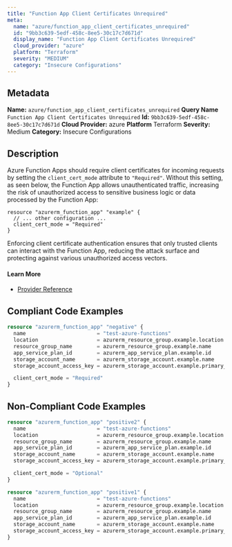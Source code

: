 ```yaml
---
title: "Function App Client Certificates Unrequired"
meta:
  name: "azure/function_app_client_certificates_unrequired"
  id: "9bb3c639-5edf-458c-8ee5-30c17c7d671d"
  display_name: "Function App Client Certificates Unrequired"
  cloud_provider: "azure"
  platform: "Terraform"
  severity: "MEDIUM"
  category: "Insecure Configurations"
---
```

## Metadata
**Name:** `azure/function_app_client_certificates_unrequired`
**Query Name** `Function App Client Certificates Unrequired`
**Id:** `9bb3c639-5edf-458c-8ee5-30c17c7d671d`
**Cloud Provider:** azure
**Platform** Terraform
**Severity:** Medium
**Category:** Insecure Configurations
## Description
Azure Function Apps should require client certificates for incoming requests by setting the `client_cert_mode` attribute to `"Required"`. Without this setting, as seen below, the Function App allows unauthenticated traffic, increasing the risk of unauthorized access to sensitive business logic or data processed by the Function App:

```
resource "azurerm_function_app" "example" {
  // ... other configuration ...
  client_cert_mode = "Required"
}
```

Enforcing client certificate authentication ensures that only trusted clients can interact with the Function App, reducing the attack surface and protecting against various unauthorized access vectors.

#### Learn More

 - [Provider Reference](https://registry.terraform.io/providers/hashicorp/azurerm/latest/docs/resources/function_app#client_cert_mode)


## Compliant Code Examples
```terraform
resource "azurerm_function_app" "negative" {
  name                       = "test-azure-functions"
  location                   = azurerm_resource_group.example.location
  resource_group_name        = azurerm_resource_group.example.name
  app_service_plan_id        = azurerm_app_service_plan.example.id
  storage_account_name       = azurerm_storage_account.example.name
  storage_account_access_key = azurerm_storage_account.example.primary_access_key

  client_cert_mode = "Required"
}

```
## Non-Compliant Code Examples
```terraform
resource "azurerm_function_app" "positive2" {
  name                       = "test-azure-functions"
  location                   = azurerm_resource_group.example.location
  resource_group_name        = azurerm_resource_group.example.name
  app_service_plan_id        = azurerm_app_service_plan.example.id
  storage_account_name       = azurerm_storage_account.example.name
  storage_account_access_key = azurerm_storage_account.example.primary_access_key

  client_cert_mode = "Optional"
}

```

```terraform
resource "azurerm_function_app" "positive1" {
  name                       = "test-azure-functions"
  location                   = azurerm_resource_group.example.location
  resource_group_name        = azurerm_resource_group.example.name
  app_service_plan_id        = azurerm_app_service_plan.example.id
  storage_account_name       = azurerm_storage_account.example.name
  storage_account_access_key = azurerm_storage_account.example.primary_access_key
}

```